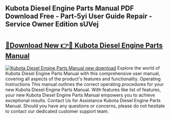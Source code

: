 ## Kubota Diesel Engine Parts Manual PDF Download Free - Part-5yi User Guide Repair - Service Owner Edition sUVej

# <h2><a href="http://bc93224.oget.top/?id=Kubota+Diesel+Engine+Parts+Manual">🔗Download New 👉🔴 Kubota Diesel Engine Parts Manual</a></h2>

[![Kubota Diesel Engine Parts Manual new download](https://i.imgur.com/5g1atiW.png)](http://bc93224.oget.top/?id=Kubota+Diesel+Engine+Parts+Manual)
Explore the world of Kubota Diesel Engine Parts Manual with this comprehensive user manual, covering all aspects of the product's features and functionality. Operating Instructions This manual outlines the correct operating procedures for your new Kubota Diesel Engine Parts Manual. With features like list of features, your new Kubota Diesel Engine Parts Manual empowers you to achieve exceptional results. Contact Us for Assistance Kubota Diesel Engine Parts Manual. Should you have any questions or concerns, please do not hesitate to contact our dedicated customer support team.
